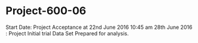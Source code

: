 # Project-600-06
Start Date: Project Acceptance at 22nd June 2016 10:45 am 
28th June 2016 : Project Initial trial Data Set Prepared for analysis. 
